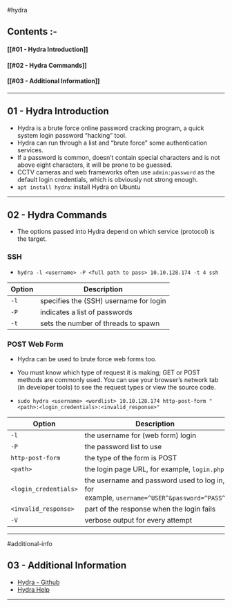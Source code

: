 
#hydra

## Contents :-

#### [[#01 - Hydra Introduction]]
#### [[#02 - Hydra Commands]]
#### [[#03 - Additional Information]]

---

## 01 - Hydra Introduction

- Hydra is a brute force online password cracking program, a quick system login password “hacking” tool.
- Hydra can run through a list and “brute force” some authentication services. 
- If a password is common, doesn’t contain special characters and is not above eight characters, it will be prone to be guessed. 
- CCTV cameras and web frameworks often use `admin:password` as the default login credentials, which is obviously not strong enough.
- `apt install hydra`: install Hydra on Ubuntu

---

## 02 - Hydra Commands

- The options passed into Hydra depend on which service (protocol) is the target.

### SSH

- `hydra -l <username> -P <full path to pass> 10.10.128.174 -t 4 ssh`

|Option|Description|
|---|---|
|`-l`|specifies the (SSH) username for login|
|`-P`|indicates a list of passwords|
|`-t`|sets the number of threads to spawn|

### POST Web Form

- Hydra can be used to brute force web forms too. 
- You must know which type of request it is making; GET or POST methods are commonly used. You can use your browser’s network tab (in developer tools) to see the request types or view the source code.

- `sudo hydra <username> <wordlist> 10.10.128.174 http-post-form "<path>:<login_credentials>:<invalid_response>"`

|Option|Description|
|---|---|
|`-l`|the username for (web form) login|
|`-P`|the password list to use|
|`http-post-form`|the type of the form is POST|
|`<path>`|the login page URL, for example, `login.php`|
|`<login_credentials>`|the username and password used to log in, for example, `username=^USER^&password=^PASS^`|
|`<invalid_response>`|part of the response when the login fails|
|`-V`|verbose output for every attempt|


---

#additional-info 

## 03 - Additional Information

- [Hydra - Github](https://github.com/vanhauser-thc/thc-hydra)
- [Hydra Help](https://en.kali.tools/?p=220)

---